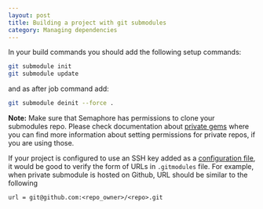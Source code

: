 ```yaml
---
layout: post
title: Building a project with git submodules
category: Managing dependencies
---
```


In your build commands you should add the following setup commands:

```bash
git submodule init
git submodule update
```

and as after job command add:

```bash
git submodule deinit --force .
```

__Note:__
Make sure that Semaphore has permissions to clone your submodules repo. Please
check documentation about [private
gems](/docs/building-project-with-private-gems.html) where you can find more
information about setting permissions for private repos, if you are using those.

If your project is configured to use an SSH key
added as a [configuration file](/docs/adding-configuration-files.html),
it would be good to verify the form of URLs in `.gitmodules` file.
For example, when private submodule is hosted on Github, URL should be similar to the following

```
url = git@github.com:<repo_owner>/<repo>.git
```

